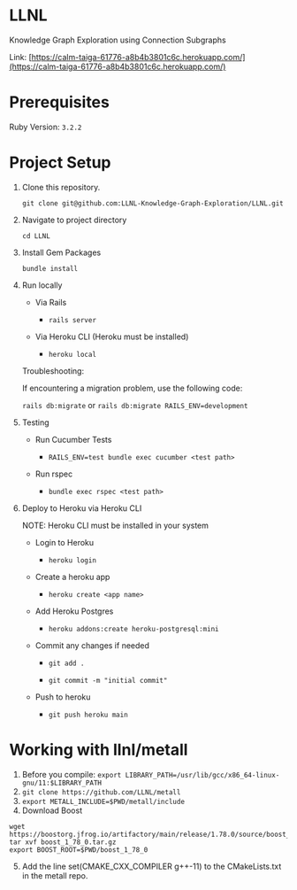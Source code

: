 # LLNL
Knowledge Graph Exploration using Connection Subgraphs

Link: [https://calm-taiga-61776-a8b4b3801c6c.herokuapp.com/](https://calm-taiga-61776-a8b4b3801c6c.herokuapp.com/)

# Prerequisites

Ruby Version: `3.2.2`

# Project Setup

1. Clone this repository.
   
   `git clone git@github.com:LLNL-Knowledge-Graph-Exploration/LLNL.git`

3. Navigate to project directory

    `cd LLNL`

4. Install Gem Packages

    `bundle install`

5. Run locally

    - Via Rails

        - `rails server`

    - Via Heroku CLI (Heroku must be installed)

        - `heroku local`

    Troubleshooting:

    If encountering a migration problem, use the following code:

    `rails db:migrate` or `rails db:migrate RAILS_ENV=development`

4. Testing

    - Run Cucumber Tests

        - `RAILS_ENV=test bundle exec cucumber <test path>`

    - Run rspec

        - `bundle exec rspec <test path>`

5. Deploy to Heroku via Heroku CLI

    NOTE: Heroku CLI must be installed in your system

    - Login to Heroku

        - `heroku login`

    - Create a heroku app
        
        - `heroku create <app name>`
    
    - Add Heroku Postgres

        - `heroku addons:create heroku-postgresql:mini`

    - Commit any changes if needed

        - `git add .`

        - `git commit -m "initial commit"`

    - Push to heroku

        - `git push heroku main`

# Working with llnl/metall
1. Before you compile: 
```export LIBRARY_PATH=/usr/lib/gcc/x86_64-linux-gnu/11:$LIBRARY_PATH```
2. `git clone https://github.com/LLNL/metall`
3. `export METALL_INCLUDE=$PWD/metall/include`
4. Download Boost
```
wget https://boostorg.jfrog.io/artifactory/main/release/1.78.0/source/boost_1_78_0.tar.gz
tar xvf boost_1_78_0.tar.gz
export BOOST_ROOT=$PWD/boost_1_78_0
```
5. Add the line set(CMAKE_CXX_COMPILER g++-11) to the CMakeLists.txt in the metall repo.
